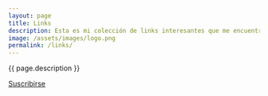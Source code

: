 ```yaml
---
layout: page
title: Links
description: Esta es mi colección de links interesantes que me encuentro navegando en Internet. Piensa en ellos como si fueran retweets. La mayoría de los links son en inglés.
image: /assets/images/logo.png
permalink: /links/
---
```


<p class="text-center">{{ page.description }}</p>

<p class="text-center">
    <a class="btn btn-primary btn-sm" href="https://bg.raindrop.io/rss/public/50598757" rel="me noopener">
        <i class="fa-solid fa-rss"></i> Suscribirse
    </a>
</p>

<ul id="links"></ul>
